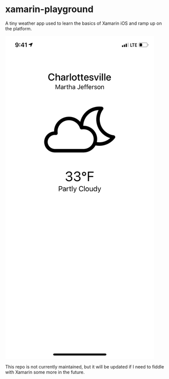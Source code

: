 # xamarin-playground
A tiny weather app used to learn the basics of Xamarin iOS and ramp up on the platform. 

<img src="screenshot.png" />

This repo is not currently maintained, but it will be updated if I need to fiddle with Xamarin some more in the future. 